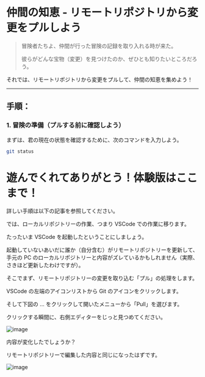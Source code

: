 # **仲間の知恵** - リモートリポジトリから変更をプルしよう

> 冒険者たちよ、仲間が行った冒険の記録を取り入れる時が来た。
>
> 彼らがどんな宝物（変更）を見つけたのか、ぜひとも知りたいところだろう。

それでは、リモートリポジトリから変更をプルして、仲間の知恵を集めよう！

---

## 手順：

### 1. 冒険の準備（プルする前に確認しよう）

まずは、君の現在の状態を確認するために、次のコマンドを入力しよう。

```bash
git status
```

# 遊んでくれてありがとう！体験版はここまで！

詳しい手順は以下の記事を参照してください。

では、ローカルリポジトリーの作業、つまり VSCode での作業に移ります。

たったいま VSCode を起動したということにしましょう。

起動していないあいだに誰か（自分含む）がリモートリポジトリーを更新して、手元の PC のローカルリポジトリーと内容がズレているかもしれません（実際、さきほど更新したわけですが）。

そこでまず、リモートリポジトリーの変更を取り込む「プル」の処理をします。

VSCode の左端のアイコンリストから Git のアイコンをクリックします。

そして下図の … をクリックして開いたメニューから「Pull」を選びます。

クリックする瞬間に、右側エディターをじっと見つめてください。

![image](https://github.com/user-attachments/assets/f10464ed-c372-488f-811e-e214d56d101b)

内容が変化したでしょうか？

リモートリポジトリーで編集した内容と同じになったはずです。

![image](https://github.com/user-attachments/assets/e43e9fa9-b3e6-4f55-aa7f-3f60e7f74eea)
